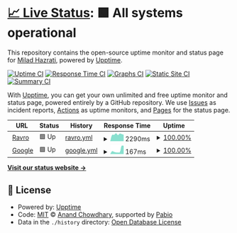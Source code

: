# [📈 Live Status](https://miladhazrati75.github.io/check-upptime): <!--live status--> **🟩 All systems operational**

This repository contains the open-source uptime monitor and status page for [Milad Hazrati](https://miladhazrati75.github.io/check-upptime), powered by [Upptime](https://github.com/upptime/upptime).

[![Uptime CI](https://github.com/miladhazrati75/check-upptime/workflows/Uptime%20CI/badge.svg)](https://github.com/miladhazrati75/check-upptime/actions?query=workflow%3A%22Uptime+CI%22)
[![Response Time CI](https://github.com/miladhazrati75/check-upptime/workflows/Response%20Time%20CI/badge.svg)](https://github.com/miladhazrati75/check-upptime/actions?query=workflow%3A%22Response+Time+CI%22)
[![Graphs CI](https://github.com/miladhazrati75/check-upptime/workflows/Graphs%20CI/badge.svg)](https://github.com/miladhazrati75/check-upptime/actions?query=workflow%3A%22Graphs+CI%22)
[![Static Site CI](https://github.com/miladhazrati75/check-upptime/workflows/Static%20Site%20CI/badge.svg)](https://github.com/miladhazrati75/check-upptime/actions?query=workflow%3A%22Static+Site+CI%22)
[![Summary CI](https://github.com/miladhazrati75/check-upptime/workflows/Summary%20CI/badge.svg)](https://github.com/miladhazrati75/check-upptime/actions?query=workflow%3A%22Summary+CI%22)

With [Upptime](https://upptime.js.org), you can get your own unlimited and free uptime monitor and status page, powered entirely by a GitHub repository. We use [Issues](https://github.com/miladhazrati75/check-upptime/issues) as incident reports, [Actions](https://github.com/miladhazrati75/check-upptime/actions) as uptime monitors, and [Pages](https://miladhazrati75.github.io/check-upptime) for the status page.

<!--start: status pages-->
<!-- This summary is generated by Upptime (https://github.com/upptime/upptime) -->
<!-- Do not edit this manually, your changes will be overwritten -->
<!-- prettier-ignore -->
| URL | Status | History | Response Time | Uptime |
| --- | ------ | ------- | ------------- | ------ |
| <img alt="" src="https://icons.duckduckgo.com/ip3/www.ravro.ir.ico" height="13"> [Ravro](https://www.ravro.ir) | 🟩 Up | [ravro.yml](https://github.com/miladhazrati75/check-upptime/commits/HEAD/history/ravro.yml) | <details><summary><img alt="Response time graph" src="./graphs/ravro/response-time-week.png" height="20"> 2290ms</summary><br><a href="https://miladhazrati75.github.io/check-upptime/history/ravro"><img alt="Response time 2194" src="https://img.shields.io/endpoint?url=https%3A%2F%2Fraw.githubusercontent.com%2Fmiladhazrati75%2Fcheck-upptime%2FHEAD%2Fapi%2Fravro%2Fresponse-time.json"></a><br><a href="https://miladhazrati75.github.io/check-upptime/history/ravro"><img alt="24-hour response time 2190" src="https://img.shields.io/endpoint?url=https%3A%2F%2Fraw.githubusercontent.com%2Fmiladhazrati75%2Fcheck-upptime%2FHEAD%2Fapi%2Fravro%2Fresponse-time-day.json"></a><br><a href="https://miladhazrati75.github.io/check-upptime/history/ravro"><img alt="7-day response time 2290" src="https://img.shields.io/endpoint?url=https%3A%2F%2Fraw.githubusercontent.com%2Fmiladhazrati75%2Fcheck-upptime%2FHEAD%2Fapi%2Fravro%2Fresponse-time-week.json"></a><br><a href="https://miladhazrati75.github.io/check-upptime/history/ravro"><img alt="30-day response time 2194" src="https://img.shields.io/endpoint?url=https%3A%2F%2Fraw.githubusercontent.com%2Fmiladhazrati75%2Fcheck-upptime%2FHEAD%2Fapi%2Fravro%2Fresponse-time-month.json"></a><br><a href="https://miladhazrati75.github.io/check-upptime/history/ravro"><img alt="1-year response time 2194" src="https://img.shields.io/endpoint?url=https%3A%2F%2Fraw.githubusercontent.com%2Fmiladhazrati75%2Fcheck-upptime%2FHEAD%2Fapi%2Fravro%2Fresponse-time-year.json"></a></details> | <details><summary><a href="https://miladhazrati75.github.io/check-upptime/history/ravro">100.00%</a></summary><a href="https://miladhazrati75.github.io/check-upptime/history/ravro"><img alt="All-time uptime 99.96%" src="https://img.shields.io/endpoint?url=https%3A%2F%2Fraw.githubusercontent.com%2Fmiladhazrati75%2Fcheck-upptime%2FHEAD%2Fapi%2Fravro%2Fuptime.json"></a><br><a href="https://miladhazrati75.github.io/check-upptime/history/ravro"><img alt="24-hour uptime 100.00%" src="https://img.shields.io/endpoint?url=https%3A%2F%2Fraw.githubusercontent.com%2Fmiladhazrati75%2Fcheck-upptime%2FHEAD%2Fapi%2Fravro%2Fuptime-day.json"></a><br><a href="https://miladhazrati75.github.io/check-upptime/history/ravro"><img alt="7-day uptime 100.00%" src="https://img.shields.io/endpoint?url=https%3A%2F%2Fraw.githubusercontent.com%2Fmiladhazrati75%2Fcheck-upptime%2FHEAD%2Fapi%2Fravro%2Fuptime-week.json"></a><br><a href="https://miladhazrati75.github.io/check-upptime/history/ravro"><img alt="30-day uptime 99.96%" src="https://img.shields.io/endpoint?url=https%3A%2F%2Fraw.githubusercontent.com%2Fmiladhazrati75%2Fcheck-upptime%2FHEAD%2Fapi%2Fravro%2Fuptime-month.json"></a><br><a href="https://miladhazrati75.github.io/check-upptime/history/ravro"><img alt="1-year uptime 99.96%" src="https://img.shields.io/endpoint?url=https%3A%2F%2Fraw.githubusercontent.com%2Fmiladhazrati75%2Fcheck-upptime%2FHEAD%2Fapi%2Fravro%2Fuptime-year.json"></a></details>
| <img alt="" src="https://icons.duckduckgo.com/ip3/www.google.com.ico" height="13"> [Google](https://www.google.com) | 🟩 Up | [google.yml](https://github.com/miladhazrati75/check-upptime/commits/HEAD/history/google.yml) | <details><summary><img alt="Response time graph" src="./graphs/google/response-time-week.png" height="20"> 167ms</summary><br><a href="https://miladhazrati75.github.io/check-upptime/history/google"><img alt="Response time 109" src="https://img.shields.io/endpoint?url=https%3A%2F%2Fraw.githubusercontent.com%2Fmiladhazrati75%2Fcheck-upptime%2FHEAD%2Fapi%2Fgoogle%2Fresponse-time.json"></a><br><a href="https://miladhazrati75.github.io/check-upptime/history/google"><img alt="24-hour response time 370" src="https://img.shields.io/endpoint?url=https%3A%2F%2Fraw.githubusercontent.com%2Fmiladhazrati75%2Fcheck-upptime%2FHEAD%2Fapi%2Fgoogle%2Fresponse-time-day.json"></a><br><a href="https://miladhazrati75.github.io/check-upptime/history/google"><img alt="7-day response time 167" src="https://img.shields.io/endpoint?url=https%3A%2F%2Fraw.githubusercontent.com%2Fmiladhazrati75%2Fcheck-upptime%2FHEAD%2Fapi%2Fgoogle%2Fresponse-time-week.json"></a><br><a href="https://miladhazrati75.github.io/check-upptime/history/google"><img alt="30-day response time 109" src="https://img.shields.io/endpoint?url=https%3A%2F%2Fraw.githubusercontent.com%2Fmiladhazrati75%2Fcheck-upptime%2FHEAD%2Fapi%2Fgoogle%2Fresponse-time-month.json"></a><br><a href="https://miladhazrati75.github.io/check-upptime/history/google"><img alt="1-year response time 109" src="https://img.shields.io/endpoint?url=https%3A%2F%2Fraw.githubusercontent.com%2Fmiladhazrati75%2Fcheck-upptime%2FHEAD%2Fapi%2Fgoogle%2Fresponse-time-year.json"></a></details> | <details><summary><a href="https://miladhazrati75.github.io/check-upptime/history/google">100.00%</a></summary><a href="https://miladhazrati75.github.io/check-upptime/history/google"><img alt="All-time uptime 100.00%" src="https://img.shields.io/endpoint?url=https%3A%2F%2Fraw.githubusercontent.com%2Fmiladhazrati75%2Fcheck-upptime%2FHEAD%2Fapi%2Fgoogle%2Fuptime.json"></a><br><a href="https://miladhazrati75.github.io/check-upptime/history/google"><img alt="24-hour uptime 100.00%" src="https://img.shields.io/endpoint?url=https%3A%2F%2Fraw.githubusercontent.com%2Fmiladhazrati75%2Fcheck-upptime%2FHEAD%2Fapi%2Fgoogle%2Fuptime-day.json"></a><br><a href="https://miladhazrati75.github.io/check-upptime/history/google"><img alt="7-day uptime 100.00%" src="https://img.shields.io/endpoint?url=https%3A%2F%2Fraw.githubusercontent.com%2Fmiladhazrati75%2Fcheck-upptime%2FHEAD%2Fapi%2Fgoogle%2Fuptime-week.json"></a><br><a href="https://miladhazrati75.github.io/check-upptime/history/google"><img alt="30-day uptime 100.00%" src="https://img.shields.io/endpoint?url=https%3A%2F%2Fraw.githubusercontent.com%2Fmiladhazrati75%2Fcheck-upptime%2FHEAD%2Fapi%2Fgoogle%2Fuptime-month.json"></a><br><a href="https://miladhazrati75.github.io/check-upptime/history/google"><img alt="1-year uptime 100.00%" src="https://img.shields.io/endpoint?url=https%3A%2F%2Fraw.githubusercontent.com%2Fmiladhazrati75%2Fcheck-upptime%2FHEAD%2Fapi%2Fgoogle%2Fuptime-year.json"></a></details>

<!--end: status pages-->

[**Visit our status website →**](https://miladhazrati75.github.io/check-upptime)

## 📄 License

- Powered by: [Upptime](https://github.com/upptime/upptime)
- Code: [MIT](./LICENSE) © [Anand Chowdhary](https://anandchowdhary.com), supported by [Pabio](https://pabio.com)
- Data in the `./history` directory: [Open Database License](https://opendatacommons.org/licenses/odbl/1-0/)
